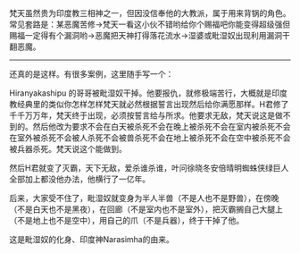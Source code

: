 梵天虽然贵为印度教三相神之一，但因没信奉他的大教派，属于用来背锅的角色。常见套路是：某恶魔苦修→梵天一看这小伙不错哟给你个赐福吧你能变得超级强但赐福一定得有个漏洞哟→恶魔把天神打得落花流水→湿婆或毗湿奴出现利用漏洞干翻恶魔。

-------------------

还真的是这样。有很多案例，这里随手写一个：

Hiranyakashipu 的哥哥被毗湿奴干掉。他要报仇，就修极端苦行，大概就是印度教经典里的类似你怎样怎样梵天就必然根据誓言出现然后给你满愿那样。H君修了千千万万年，梵天终于出现，必须按誓言给与所求。他要求无敌，梵天说这是做不到的。然后他改为要求不会在白天被杀死不会在晚上被杀死不会在室内被杀死不会在室外被杀死不会被人杀死不会被兽杀死不会在地上被杀死不会在空中被杀死不会被兵器杀死。梵天说这个能做到。

然后H君就变了灭霸，天下无敌，爱杀谁杀谁，叶问徐晓冬安倍晴明蜘蛛侠绿巨人全部加上都没他办法，他横行了一亿年。

后来，大家受不住了，毗湿奴就变身为半人半兽（不是人也不是野兽），在傍晚（不是白天也不是黑夜），在回廊（不是室内也不是室外），把灭霸搁自己大腿上（不是地上也不是空中），用自己的爪（不是兵器），终于干掉了他。

这是毗湿奴的化身、印度神Narasimha的由来。
